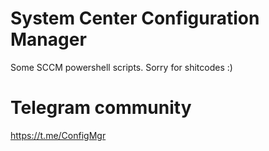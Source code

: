 # System Center Configuration Manager
Some SCCM powershell scripts. 
Sorry for shitcodes :)

# Telegram community
https://t.me/ConfigMgr
